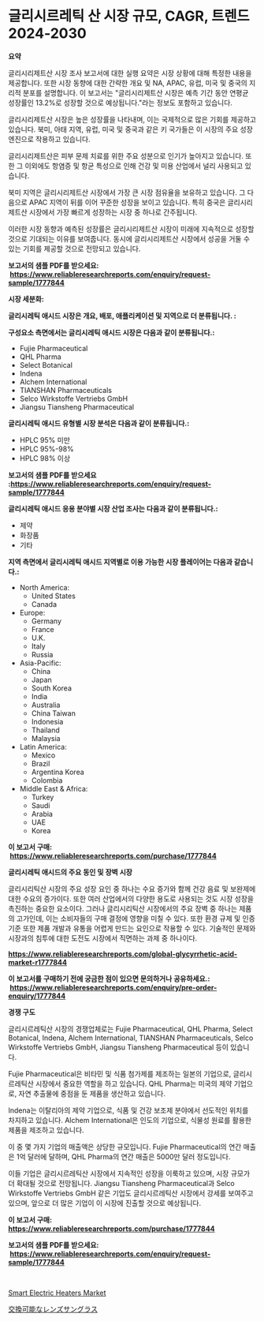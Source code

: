 <p><h1>글리시르레틱 산 시장 규모, CAGR, 트렌드 2024-2030</h1></p><p><strong>요약</strong></p>
<p><p>글리시리제트산 시장 조사 보고서에 대한 실행 요약은 시장 상황에 대해 특정한 내용을 제공합니다. 또한 시장 동향에 대한 간략한 개요 및 NA, APAC, 유럽, 미국 및 중국의 지리적 분포를 설명합니다. 이 보고서는 "글리시리제트산 시장은 예측 기간 동안 연평균 성장률인 13.2%로 성장할 것으로 예상됩니다."라는 정보도 포함하고 있습니다.</p><p>글리시리제트산 시장은 높은 성장률을 나타내며, 이는 국제적으로 많은 기회를 제공하고 있습니다. 북미, 아태 지역, 유럽, 미국 및 중국과 같은 키 국가들은 이 시장의 주요 성장 엔진으로 작용하고 있습니다.</p><p>글리시리제트산은 피부 문제 치료를 위한 주요 성분으로 인기가 높아지고 있습니다. 또한 그 이외에도 항염증 및 항균 특성으로 인해 건강 및 미용 산업에서 널리 사용되고 있습니다.</p><p>북미 지역은 글리시리제트산 시장에서 가장 큰 시장 점유율을 보유하고 있습니다. 그 다음으로 APAC 지역이 뒤를 이어 꾸준한 성장을 보이고 있습니다. 특히 중국은 글리시리제트산 시장에서 가장 빠르게 성장하는 시장 중 하나로 간주됩니다.</p><p>이러한 시장 동향과 예측된 성장률은 글리시리제트산 시장이 미래에 지속적으로 성장할 것으로 기대되는 이유를 보여줍니다. 동시에 글리시리제트산 시장에서 성공을 거둘 수 있는 기회를 제공할 것으로 전망되고 있습니다.</p></p>
<p><strong>보고서의 샘플 PDF를 받으세요: &nbsp;<a href="https://www.reliableresearchreports.com/enquiry/request-sample/1777844">https://www.reliableresearchreports.com/enquiry/request-sample/1777844</a></strong></p>
<p><strong>시장 세분화:</strong></p>
<p><strong> 글리시레틱 애시드 시장은 개요, 배포, 애플리케이션 및 지역으로 더 분류됩니다. :</strong></p>
<p><strong>구성요소 측면에서는 글리시레틱 애시드 시장은 다음과 같이 분류됩니다.:</strong></p>
<p><ul><li>Fujie Pharmaceutical</li><li>QHL Pharma</li><li>Select Botanical</li><li>Indena</li><li>Alchem International</li><li>TIANSHAN Pharmaceuticals</li><li>Selco Wirkstoffe Vertriebs GmbH</li><li>Jiangsu Tiansheng Pharmaceutical</li></ul></p>
<p><strong> 글리시레틱 애시드 유형별 시장 분석은 다음과 같이 분류됩니다.:</strong></p>
<p><ul><li>HPLC 95% 미만</li><li>HPLC 95%-98%</li><li>HPLC 98% 이상</li></ul></p>
<p><strong>보고서의 샘플 PDF를 받으세요 :<a href="https://www.reliableresearchreports.com/enquiry/request-sample/1777844">https://www.reliableresearchreports.com/enquiry/request-sample/1777844</a></strong></p>
<p><strong> 글리시레틱 애시드 응용 분야별 시장 산업 조사는 다음과 같이 분류됩니다.:</strong></p>
<p><ul><li>제약</li><li>화장품</li><li>기타</li></ul></p>
<p><strong>지역 측면에서 글리시레틱 애시드 지역별로 이용 가능한 시장 플레이어는 다음과 같습니다.:</strong></p>
<p><ul>
    <li>
        North America:
        <ul>
            <li>United States</li>
            <li>Canada</li>
        </ul>
    </li>
    <li>
        Europe:
        <ul>
            <li>Germany</li>
            <li>France</li>
            <li>U.K.</li>
            <li>Italy</li>
            <li>Russia</li>
        </ul>
    </li>
    <li>
        Asia-Pacific:
        <ul>
            <li>China</li>
            <li>Japan</li>
            <li>South Korea</li>
            <li>India</li>
            <li>Australia</li>
            <li>China Taiwan</li>
            <li>Indonesia</li>
            <li>Thailand</li>
            <li>Malaysia</li>
        </ul>
    </li>
    <li>
        Latin America:
        <ul>
            <li>Mexico</li>
            <li>Brazil</li>
            <li>Argentina Korea</li>
            <li>Colombia</li>
        </ul>
    </li>
    <li>
        Middle East & Africa:
        <ul>
            <li>Turkey</li>
            <li>Saudi</li>
            <li>Arabia</li>
            <li>UAE</li>
            <li>Korea</li>
        </ul>
    </li>
    </ul></p>
<p><strong>이 보고서 구매: &nbsp;<a href="https://www.reliableresearchreports.com/purchase/1777844">https://www.reliableresearchreports.com/purchase/1777844</a></strong></p>
<p><strong>글리시레틱 애시드의 주요 동인 및 장벽 시장</strong></p>
<p><p>글리시리틱산 시장의 주요 성장 요인 중 하나는 수요 증가와 함께 건강 음료 및 보완제에 대한 수요의 증가이다. 또한 여러 산업에서의 다양한 용도로 사용되는 것도 시장 성장을 촉진하는 중요한 요소이다. 그러나 글리시리틱산 시장에서의 주요 장벽 중 하나는 제품의 고가인데, 이는 소비자들의 구매 결정에 영향을 미칠 수 있다. 또한 환경 규제 및 인증 기준 또한 제품 개발과 유통을 어렵게 만드는 요인으로 작용할 수 있다. 기술적인 문제와 시장과의 침투에 대한 도전도 시장에서 직면하는 과제 중 하나이다.</p></p>
<p><strong><a href="https://www.reliableresearchreports.com/global-glycyrrhetic-acid-market-r1777844">https://www.reliableresearchreports.com/global-glycyrrhetic-acid-market-r1777844</a></strong></p>
<p><strong>이 보고서를 구매하기 전에 궁금한 점이 있으면 문의하거나 공유하세요.: &nbsp;<a href="https://www.reliableresearchreports.com/enquiry/pre-order-enquiry/1777844">https://www.reliableresearchreports.com/enquiry/pre-order-enquiry/1777844</a></strong></p>
<p><strong>경쟁 구도</strong></p>
<p><p>글리시르레틱산 시장의 경쟁업체로는 Fujie Pharmaceutical, QHL Pharma, Select Botanical, Indena, Alchem International, TIANSHAN Pharmaceuticals, Selco Wirkstoffe Vertriebs GmbH, Jiangsu Tiansheng Pharmaceutical 등이 있습니다. </p><p>Fujie Pharmaceutical은 비타민 및 식품 첨가제를 제조하는 일본의 기업으로, 글리시르레틱산 시장에서 중요한 역할을 하고 있습니다. QHL Pharma는 미국의 제약 기업으로, 자연 추출물에 중점을 둔 제품을 생산하고 있습니다. </p><p>Indena는 이탈리아의 제약 기업으로, 식품 및 건강 보조제 분야에서 선도적인 위치를 차지하고 있습니다. Alchem International은 인도의 기업으로, 식물성 원료를 활용한 제품을 제조하고 있습니다. </p><p>이 중 몇 가지 기업의 매출액은 상당한 규모입니다. Fujie Pharmaceutical의 연간 매출은 1억 달러에 달하며, QHL Pharma의 연간 매출은 5000만 달러 정도입니다. </p><p>이들 기업은 글리시르레틱산 시장에서 지속적인 성장을 이룩하고 있으며, 시장 규모가 더 확대될 것으로 전망됩니다. Jiangsu Tiansheng Pharmaceutical과 Selco Wirkstoffe Vertriebs GmbH 같은 기업도 글리시르레틱산 시장에서 강세를 보여주고 있으며, 앞으로 더 많은 기업이 이 시장에 진출할 것으로 예상됩니다.</p></p>
<p><strong>이 보고서 구매: &nbsp; <a href="https://www.reliableresearchreports.com/purchase/1777844">https://www.reliableresearchreports.com/purchase/1777844</a></strong></p>
<p><strong>보고서의 샘플 PDF를 받으세요: &nbsp;<a href="https://www.reliableresearchreports.com/enquiry/request-sample/1777844">https://www.reliableresearchreports.com/enquiry/request-sample/1777844</a></strong><strong></strong></p>
<p>&nbsp;</p>
<p><p><a href="https://github.com/CliffMedina6/Market-Research-Report-List-4/blob/main/smart-electric-heaters-market.md">Smart Electric Heaters Market</a></p><p><a href="https://github.com/mreklxf44233/Market-Research-Report-List-1/blob/main/186930628716.md">交換可能なレンズサングラス</a></p></p>